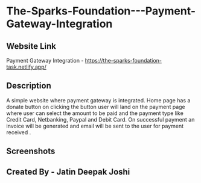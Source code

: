# The-Sparks-Foundation---Payment-Gateway-Integration

## Website Link
Payment Gateway Integration - https://the-sparks-foundation-task.netlify.app/

## Description
A simple website where payment gateway is integrated. Home page has a donate button on clicking the button user will land on the payment page where user can select the amount to be paid and the payment type like Credit Card, Netbanking, Paypal and Debit Card. On successful payment an invoice will be generated and email will be sent to the user for payment received .

## Screenshots


## Created By - Jatin Deepak Joshi
